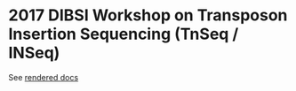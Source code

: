 # 2017 DIBSI Workshop on Transposon Insertion Sequencing (TnSeq / INSeq)

See [rendered docs](http://2017-dibsi-tnseq.readthedocs.io)
